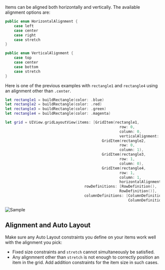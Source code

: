 Items can be aligned both horizontally and vertically.
The available alignment options are:

```swift
public enum HorizontalAlignment {
    case left
    case center
    case right
    case stretch
}

public enum VerticalAlignment {
    case top
    case center
    case bottom
    case stretch
}
```

Here is one of the previous examples with `rectangle1` and `rectangle4` using an alignment other than `.center`.
```swift
let rectangle1 = buildRectangle(color: .blue)
let rectangle2 = buildRectangle(color: .red)
let rectangle3 = buildRectangle(color: .green)
let rectangle4 = buildRectangle(color: .magenta)

let grid = UIView.gridLayoutView(items: [GridItem(rectangle1,
                                                    row: 0,
                                                    column: 0,
                                                    verticalAlignment: .top),
                                            GridItem(rectangle2,
                                                    row: 0,
                                                    column: 1),
                                            GridItem(rectangle3,
                                                    row: 1,
                                                    column: 0),
                                            GridItem(rectangle4,
                                                    row: 1,
                                                    column: 1,
                                                    horizontalAlignment: .right)],
                                    rowDefinitions: [RowDefinition(),
                                                    RowDefinition()],
                                    columnDefinitions: [ColumnDefinition(),
                                                        ColumnDefinition()])
```
![Sample](https://github.com/mihaimihaila/GridLayout/blob/master/GridLayout/Output/10.png "Sample")

## Alignment and Auto Layout

Make sure any Auto Layout constraints you define on your items work well with the alignment you pick:

* Fixed size constraints and `stretch` cannot simultaneously be satisfied.
* Any alignmnent other than `stretch` is not enough to correctly position an item in the grid. Add addition constraints for the item size in such cases.
